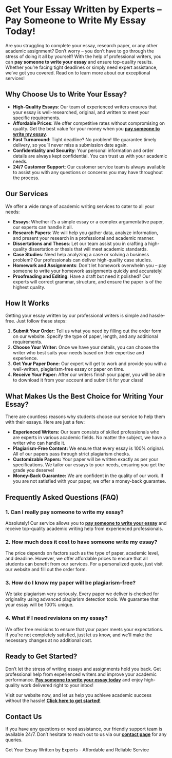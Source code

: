 <h1>Get Your Essay Written by Experts – Pay Someone to Write My Essay Today!</h1>

<p>Are you struggling to complete your essay, research paper, or any other academic assignment? Don’t worry – you don’t have to go through the stress of doing it all by yourself! With the help of professional writers, you can <strong>pay someone to write your essay</strong> and ensure top-quality results. Whether you’re facing tight deadlines or simply need expert assistance, we’ve got you covered. Read on to learn more about our exceptional services!</p>

<h2>Why Choose Us to Write Your Essay?</h2>
<ul>
    <li><strong>High-Quality Essays</strong>: Our team of experienced writers ensures that your essay is well-researched, original, and written to meet your specific requirements.</li>
    <li><strong>Affordable Prices</strong>: We offer competitive rates without compromising on quality. Get the best value for your money when you <a href="https://tinyurl.com/topessay?keyword=pay+someone+to+write+my+essay" target="_blank"><strong>pay someone to write my essay</strong></a>.</li>
    <li><strong>Fast Turnaround</strong>: Tight deadline? No problem! We guarantee timely delivery, so you’ll never miss a submission date again.</li>
    <li><strong>Confidentiality and Security</strong>: Your personal information and order details are always kept confidential. You can trust us with your academic needs.</li>
    <li><strong>24/7 Customer Support</strong>: Our customer service team is always available to assist you with any questions or concerns you may have throughout the process.</li>
</ul>

<h2>Our Services</h2>
<p>We offer a wide range of academic writing services to cater to all your needs:</p>
<ul>
    <li><strong>Essays</strong>: Whether it’s a simple essay or a complex argumentative paper, our experts can handle it all.</li>
    <li><strong>Research Papers</strong>: We will help you gather data, analyze information, and present your research in a professional and academic manner.</li>
    <li><strong>Dissertations and Theses</strong>: Let our team assist you in crafting a high-quality dissertation or thesis that will meet academic standards.</li>
    <li><strong>Case Studies</strong>: Need help analyzing a case or solving a business problem? Our professionals can deliver high-quality case studies.</li>
    <li><strong>Homework and Assignments</strong>: Don't let homework overwhelm you – pay someone to write your homework assignments quickly and accurately!</li>
    <li><strong>Proofreading and Editing</strong>: Have a draft but need it polished? Our experts will correct grammar, structure, and ensure the paper is of the highest quality.</li>
</ul>

<h2>How It Works</h2>
<p>Getting your essay written by our professional writers is simple and hassle-free. Just follow these steps:</p>
<ol>
    <li><strong>Submit Your Order:</strong> Tell us what you need by filling out the order form on our website. Specify the type of paper, length, and any additional requirements.</li>
    <li><strong>Choose Your Writer:</strong> Once we have your details, you can choose the writer who best suits your needs based on their expertise and experience.</li>
    <li><strong>Get Your Paper Done:</strong> Our expert will get to work and provide you with a well-written, plagiarism-free essay or paper on time.</li>
    <li><strong>Receive Your Paper:</strong> After our writers finish your paper, you will be able to download it from your account and submit it for your class!</li>
</ol>

<h2>What Makes Us the Best Choice for Writing Your Essay?</h2>
<p>There are countless reasons why students choose our service to help them with their essays. Here are just a few:</p>
<ul>
    <li><strong>Experienced Writers:</strong> Our team consists of skilled professionals who are experts in various academic fields. No matter the subject, we have a writer who can handle it.</li>
    <li><strong>Plagiarism-Free Content:</strong> We ensure that every essay is 100% original. All of our papers pass through strict plagiarism checks.</li>
    <li><strong>Customizable Papers:</strong> Your paper will be written exactly as per your specifications. We tailor our essays to your needs, ensuring you get the grade you deserve!</li>
    <li><strong>Money-Back Guarantee:</strong> We are confident in the quality of our work. If you are not satisfied with your paper, we offer a money-back guarantee.</li>
</ul>

<h2>Frequently Asked Questions (FAQ)</h2>

<h3>1. Can I really pay someone to write my essay?</h3>
<p>Absolutely! Our service allows you to <a href="https://tinyurl.com/topessay?keyword=pay+someone+to+write+my+essay" target="_blank"><strong>pay someone to write your essay</strong></a> and receive top-quality academic writing help from experienced professionals.</p>

<h3>2. How much does it cost to have someone write my essay?</h3>
<p>The price depends on factors such as the type of paper, academic level, and deadline. However, we offer affordable prices to ensure that all students can benefit from our services. For a personalized quote, just visit our website and fill out the order form.</p>

<h3>3. How do I know my paper will be plagiarism-free?</h3>
<p>We take plagiarism very seriously. Every paper we deliver is checked for originality using advanced plagiarism detection tools. We guarantee that your essay will be 100% unique.</p>

<h3>4. What if I need revisions on my essay?</h3>
<p>We offer free revisions to ensure that your paper meets your expectations. If you're not completely satisfied, just let us know, and we'll make the necessary changes at no additional cost.</p>

<h2>Ready to Get Started?</h2>
<p>Don’t let the stress of writing essays and assignments hold you back. Get professional help from experienced writers and improve your academic performance. <a href="https://tinyurl.com/topessay?keyword=pay+someone+to+write+my+essay" target="_blank"><strong>Pay someone to write your essay today</strong></a> and enjoy high-quality work delivered right to your inbox!</p>

<p>Visit our website now, and let us help you achieve academic success without the hassle! <a href="https://tinyurl.com/topessay?keyword=pay+someone+to+write+my+essay" target="_blank"><strong>Click here to get started!</strong></a></p>

<h2>Contact Us</h2>
<p>If you have any questions or need assistance, our friendly support team is available 24/7. Don’t hesitate to reach out to us via our <a href="https://tinyurl.com/topessay?keyword=pay+someone+to+write+my+essay" target="_blank"><strong>contact page</strong></a> for any queries.</p>
Get Your Essay Written by Experts - Affordable and Reliable Service

